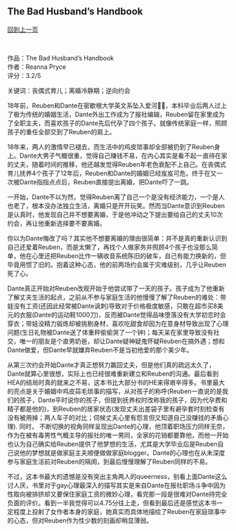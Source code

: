 ## The Bad Husband’s Handbook
[回到上一页](https://boheme13.github.io/books/)  &nbsp;&nbsp;

<br>

<!-- 
romance: True
-->

作品：The Bad Husband’s Handbook<br>
作者：Reanna Pryce<br>
评分：3.2/5<br>

关键词：丧偶式育儿；离婚冷静期；逆向约会


18年前，Reuben和Dante在密歇根大学英文系坠入爱河💙💛，本科毕业后两人过上了极为传统的婚姻生活，Dante外出工作成为了报社编辑，Reuben留在家里成为了全职主夫，而喜欢孩子的Dante先后代孕了四个孩子。就像传统家庭一样，照顾孩子的重任全部交到了Reuben的肩上。

18年来，两人的激情早已褪去，而生活中的鸡皮琐事却全部被扔到了Reuben身上。Dante大男子气概很重，觉得自己赚钱不易，在内心其实是看不起一直待在家的丈夫，随着时间的推移，他还越发觉得Reuben年老色衰配不上自己。在丧偶式育儿抚养4个孩子了12年后，Reuben和Dante的婚姻已经岌岌可危。终于在又一次被Dante指指点点后，Reuben直接提出离婚，把Dante吓了一跳。

一开始，Dante不以为然，觉得Reuben离了自己一个是没有经济能力，一个是人也老了，根本没办法独立生活，离婚只是开开玩笑。然而当Dante意识到Reuben是认真时，他发现自己并不想要离婚，于是他冲动之下提出要给自己的丈夫10次约会，再让他重新选择要不要离婚。

你以为Dante悔改了吗？其实他不想要离婚的理由很简单：并不是真的重新认识到自己还爱着Reuben，而是太懒了，再找个人做家务并照顾4个孩子也没那么简单，他在心里还把Reuben比作一辆收音系统陈旧的破车，自己有能力换新的，但毕竟用惯了旧的。抱着这种心态，他的前两场约会属于灾难级别，几乎让Reuben死了心。

Dante真正开始对Reuben改观开始于他尝试带了一天的孩子。孩子成为了他重新了解丈夫生活的起点，之前从不参与家庭生活的他慢慢了解了Reuben的难处：带娃没有工资(还因此经常被Dante讽刺)导致对于价格极度敏感，只敢在超市买8美元的衣服(Dante的运动鞋1000刀)，反而被Dante觉得品味堕落没有大学初恋时会穿衣；带娃没精力锻炼却被挑剔身材，喜欢吃甜食却因为在意身材导致出现了心理问题(生日礼物被Dante送了体重秤偷偷哭了一个钟)；每天呆在家里导致没有社交，唯一的朋友是个直男奶爸，却让Dante疑神疑鬼怀疑Reuben在搞外遇；想和Dante做爱，但Dante早就嫌弃Reuben不是当初他爱的那个美少年。

从第三次约会开始Dante才真正想努力赢回丈夫，但是他们真的疏远太久了，Dante就算心里很想，实际上也已经很难重新建立和Reuben的沟通。最后看到HEA的结局时真的就来之不易，这本书比大部分书的HE来得艰辛得多。书里最大的亮点是关于婚姻中鸡皮蒜毛琐事的描写，从对孩子的称呼(Reuben一直说的是我们的孩子，Dante平时说你的孩子，但提到抚养权时改称我的孩子，因为代孕费和精子都是他的)，到Reuben的居家状态(发现丈夫出差袋子里有避孕套时刻检查有没有被用掉；两人车子的对比；伺候丈夫心里有怨言但又知道自己没赚钱的矛盾心理). 同时， 不断切换的视角同样呈现出Dante的心理，他顶着职场压力同样无奈，作为在被有毒男性气概主导的报社的唯一男同，全家的花销都要靠他，而他一开始也认为自己确实给Reuben提供了他梦想的生活，尤其是大学毕业后是Reuben自己说他的梦想就是做家庭主夫顺便做做家庭blogger。Dante的心理也在从未深度参与家庭生活前对Reuben的隔阂，到最后慢慢理解了Reuben同样的不易。

不过，这本书最大的遗憾是没有突出主角两人的queerness，别看上面Dante这么讨人厌，书里对于gay心理最深入的描写其实是来自Dante在报社职场斗争中因为性取向被排挤却又要保住家庭工资的微妙心理，看完那一段是很难对Dante持完全负面的评价。看到一半我觉得可以4.75分往上走，但看到最后还是感觉这本书一定程度上投射了女作者本身的家庭，她真实而具体地描绘了Reuben在家庭琐事中的心态，但对Reuben作为性少数的刻画却稍显薄弱。